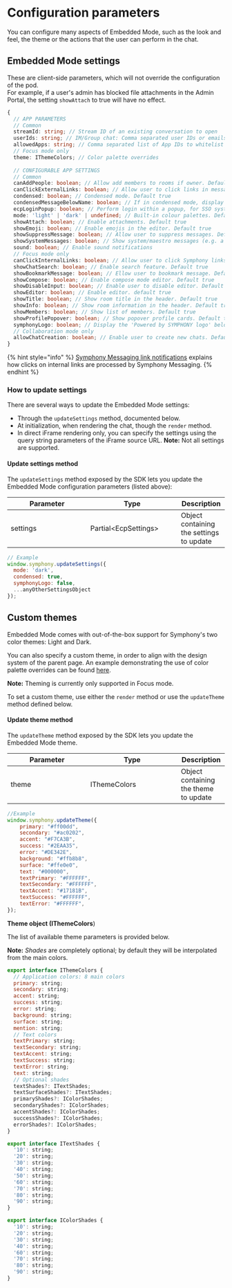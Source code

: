 # Configuration parameters

You can configure many aspects of Embedded Mode, such as the look and feel, the theme or the actions that the user can perform in the chat.

## Embedded Mode settings

These are client-side parameters, which will not override the configuration of the pod. \
For example, if a user's admin has blocked file attachments in the Admin Portal, the setting `showAttach` to true will have no effect.

```typescript
{
  // APP PARAMETERS
  // Common
  streamId: string; // Stream ID of an existing conversation to open
  userIds: string; // IM/Group chat: Comma separated user IDs or emails (or both)
  allowedApps: string; // Comma separated list of App IDs to whitelist
  // Focus mode only  
  theme: IThemeColors; // Color palette overrides
  
  // CONFIGURABLE APP SETTINGS
  // Common
  canAddPeople: boolean; // Allow add members to rooms if owner. Default false
  canClickExternalLinks: boolean; // Allow user to click links in messages. Links will be opened in a separate browser tab. Default false
  condensed: boolean; // Condensed mode. Default true
  condensedMessageBelowName: boolean; // If in condensed mode, display message below or next to name. Default true (below)
  ecpLoginPopup: boolean; // Perform login within a popup, for SSO systems that refuse iframe integration. Default false
  mode: 'light' | 'dark' | undefined; // Built-in colour palettes. Default light
  showAttach: boolean; // Enable attachments. Default true
  showEmoji: boolean; // Enable emojis in the editor. Default true
  showSuppressMessage: boolean; // Allow user to suppress messages. Default true
  showSystemMessages: boolean; // Show system/maestro messages (e.g. a user joined room). Default false
  sound: boolean; // Enable sound notifications
  // Focus mode only
  canClickInternalLinks: boolean; // Allow user to click Symphony links in messages. Upon click the platform receives an event and decides how to manage the link (see informative note). Default false
  showChatSearch: boolean; // Enable search feature. Default true
  showBookmarkMessage: boolean; // Ellow user to bookmark message. Default true
  showCompose: boolean; // Enable compose mode editor. Default true
  showDisableInput: boolean; // Enable user to disable editor. Default true
  showEditor: boolean; // Enable editor. default true
  showTitle: boolean; // Show room title in the header. Default true
  showInfo: boolean; // Show room information in the header. Default true
  showMembers: boolean; // Show list of members. Default true
  showProfilePopover: boolean; // Show popover profile cards. Default true
  symphonyLogo: boolean; // Display the 'Powered by SYMPHONY logo' below Embedded Mode chats. Default true
  // Collaboration mode only
  allowChatCreation: boolean; // Enable user to create new chats. Default false
}
```

{% hint style="info" %}
[Symphony Messaging link notifications](notifications.md) explains how clicks on internal links are processed by Symphony Messaging.
{% endhint %}

### How to update settings

There are several ways to update the Embedded Mode settings:

* Through the `updateSettings` method, documented below.
* At initialization, when rendering the chat, though the `render` method.
* In direct iFrame rendering only, you can specify the settings using the query string parameters of the iFrame source URL. **Note:** Not all settings are supported.

#### Update settings method

The `updateSettings` method exposed by the SDK lets you update the Embedded Mode configuration parameters (listed above):

<table><thead><tr><th width="168.4465408805031">Parameter</th><th width="194">Type</th><th>Description</th></tr></thead><tbody><tr><td>settings</td><td>Partial&#x3C;EcpSettings></td><td>Object containing the settings to update</td></tr></tbody></table>

```javascript
// Example
window.symphony.updateSettings({
  mode: 'dark',
  condensed: true,
  symphonyLogo: false,
  ...anyOtherSettingsObject 
});
```

## Custom themes

Embedded Mode comes with out-of-the-box support for Symphony's two color themes: Light and Dark.&#x20;

You can also specify a custom theme, in order to align with the design system of the parent page. An example demonstrating the use of color palette overrides can be found [here](https://github.com/SymphonyPlatformSolutions/ecp-examples/blob/master/SimpleExamples/src/index-theme.html).

**Note:** Theming is currently only supported in Focus mode.

To set a custom theme, use either the `render` method or use the `updateTheme` method defined below.

#### Update theme method

The `updateTheme` method exposed by the SDK lets you update the Embedded Mode theme.

<table><thead><tr><th width="168.4465408805031">Parameter</th><th width="194">Type</th><th>Description</th></tr></thead><tbody><tr><td>theme</td><td>IThemeColors</td><td>Object containing the theme to update</td></tr></tbody></table>

```javascript
//Example
window.symphony.updateTheme({
    primary: "#ff00dd",
    secondary: "#ac0202",
    accent: "#F7CA3B",
    success: "#2EAA35",
    error: "#DE342E",
    background: "#ffb8b8",
    surface: "#ffe0e0",
    text: "#000000",
    textPrimary: "#FFFFFF",
    textSecondary: "#FFFFFF",
    textAccent: "#17181B",
    textSuccess: "#FFFFFF",
    textError: "#FFFFFF",
});
```

**Theme object (IThemeColors**)

The list of available theme parameters is provided below.

**Note:** _Shades_ are completely optional; by default they will be interpolated from the main colors.

```javascript
export interface IThemeColors {
  // Application colors: 8 main colors
  primary: string;
  secondary: string;
  accent: string;
  success: string;
  error: string;
  background: string;
  surface: string;
  mention: string;
  // Text colors
  textPrimary: string;
  textSecondary: string;
  textAccent: string;
  textSuccess: string;
  textError: string;
  text: string;
  // Optional shades
  textShades?: ITextShades;
  textSurfaceShades?: ITextShades;
  primaryShades?: IColorShades;
  secondaryShades?: IColorShades;
  accentShades?: IColorShades;
  successShades?: IColorShades;
  errorShades?: IColorShades;
}

export interface ITextShades {
  '10': string;
  '20': string;
  '30': string;
  '40': string;
  '50': string;
  '60': string;
  '70': string;
  '80': string;
  '90': string;
}

export interface IColorShades {
  '10': string;
  '20': string;
  '30': string;
  '40': string;
  '60': string;
  '70': string;
  '80': string;
  '90': string;
}
```
